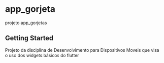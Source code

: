 # app_gorjeta

projeto app_gorjetas

## Getting Started

Projeto da disciplina de Desenvolvimento para Dispositivos Moveis que visa o uso dos
widgets básicos do flutter